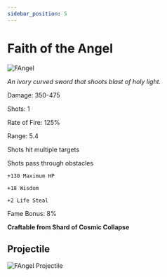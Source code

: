 ```yaml
---
sidebar_position: 5
---
```


# Faith of the Angel

![FAngel](https://vwiki.valorserver.com/api/item/picture/faith%20of%20the%20angel)

<i>An ivory curved sword that shoots blast of holy light.</i>

Damage: 350-475

Shots: 1

Rate of Fire: 125%

Range: 5.4

Shots hit multiple targets

Shots pass through obstacles

    +130 Maximum HP
    
    +18 Wisdom
    
    +2 Life Steal

Fame Bonus: 8%

**Craftable from Shard of Cosmic Collapse**

## Projectile

![FAngel Projectile](https://cdn.discordapp.com/attachments/948363241631916122/954065303959109682/Faith.gif)

